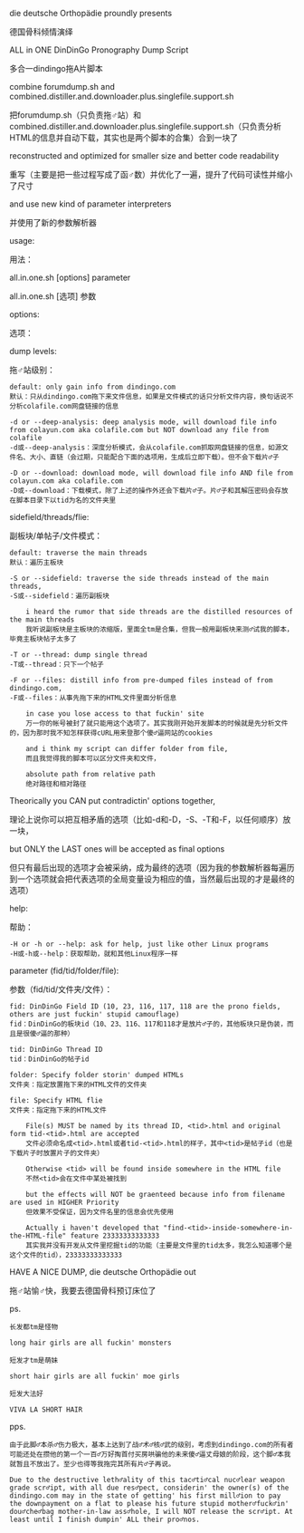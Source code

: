 die deutsche Orthopädie proundly presents

德国骨科倾情演绎


ALL in ONE DinDinGo Pronography Dump Script

多合一dindingo拖A片脚本


combine forumdump.sh and combined.distiller.and.downloader.plus.singlefile.support.sh

把forumdump.sh（只负责拖♂站）和combined.distiller.and.downloader.plus.singlefile.support.sh（只负责分析HTML的信息并自动下载，其实也是两个脚本的合集）合到一块了


reconstructed and optimized for smaller size and better code readability

重写（主要是把一些过程写成了函♂数）并优化了一遍，提升了代码可读性并缩小了尺寸


and use new kind of parameter interpreters

并使用了新的参数解析器


usage: 

用法：


all.in.one.sh [options] parameter

all.in.one.sh [选项] 参数


options:

选项：


dump levels:

拖♂站级别：


	default: only gain info from dindingo.com
	默认：只从dindingo.com拖下来文件信息，如果是文件模式的话只分析文件内容，换句话说不分析colafile.com网盘链接的信息

	-d or --deep-analysis: deep analysis mode, will download file info from colayun.com aka colafile.com but NOT download any file from colafile
	-d或--deep-analysis：深度分析模式，会从colafile.com抓取网盘链接的信息，如源文件名、大小、直链（会过期，只能配合下面的选项用，生成后立即下载）。但不会下载片♂子

	-D or --download: download mode, will download file info AND file from colayun.com aka colafile.com
	-D或--download：下载模式，除了上述的操作外还会下载片♂子。片♂子和其解压密码会存放在脚本目录下以tid为名的文件夹里

sidefield/threads/flie:

副板块/单帖子/文件模式：


	default: traverse the main threads
	默认：遍历主板块

	-S or --sidefield: traverse the side threads instead of the main threads, 
	-S或--sidefield：遍历副板块

		i heard the rumor that side threads are the distilled resources of the main threads
		我听说副板块是主板块的浓缩版，里面全tm是合集，但我一般用副板块来测♂试我的脚本，毕竟主板块帖子太多了

	-T or --thread: dump single thread
	-T或--thread：只下一个帖子

	-F or --files: distill info from pre-dumped files instead of from dindingo.com, 
	-F或--files：从事先拖下来的HTML文件里面分析信息

		in case you lose access to that fuckin' site
		万一你的帐号被封了就只能用这个选项了。其实我刚开始开发脚本的时候就是先分析文件的，因为那时我不知怎样获得cURL用来登那个傻♂逼网站的cookies

		and i think my script can differ folder from file, 
		而且我觉得我的脚本可以区分文件夹和文件，

		absolute path from relative path
		绝对路径和相对路径

Theorically you CAN put contradictin' options together, 

理论上说你可以把互相矛盾的选项（比如-d和-D，-S、-T和-F，以任何顺序）放一块，


but ONLY the LAST ones will be accepted as final options

但只有最后出现的选项才会被采纳，成为最终的选项（因为我的参数解析器每遍历到一个选项就会把代表选项的全局变量设为相应的值，当然最后出现的才是最终的选项）


help:

帮助：


	-H or -h or --help: ask for help, just like other Linux programs
	-H或-h或--help：获取帮助，就和其他Linux程序一样

parameter (fid/tid/folder/file): 

参数（fid/tid/文件夹/文件）：


	fid: DinDinGo Field ID (10, 23, 116, 117, 118 are the prono fields, others are just fuckin' stupid camouflage)
	fid：DinDinGo的板块id（10、23、116、117和118才是放片♂子的，其他板块只是伪装，而且是很傻♂逼的那种）

	tid: DinDinGo Thread ID
	tid：DinDinGo的帖子id

	folder: Specify folder storin' dumped HTMLs
	文件夹：指定放置拖下来的HTML文件的文件夹

	file: Specify HTML flie
	文件夹：指定拖下来的HTML文件

		File(s) MUST be named by its thread ID, <tid>.html and original form tid-<tid>.html are accepted
		文件必须命名成<tid>.html或者tid-<tid>.html的样子，其中<tid>是帖子id（也是下载片子时放置片子的文件夹）

		Otherwise <tid> will be found inside somewhere in the HTML file
		不然<tid>会在文件中某处被找到

		but the effects will NOT be graenteed because info from filename are used in HIGHER Priority
		但效果不受保证，因为文件名里的信息会优先使用

		Actually i haven't developed that "find-<tid>-inside-somewhere-in-the-HTML-file" feature 23333333333333
		其实我并没有开发从文件里挖掘tid的功能（主要是文件里的tid太多，我怎么知道哪个是这个文件的tid），23333333333333

HAVE A NICE DUMP, die deutsche Orthopädie out

拖♂站愉♂快，我要去德国骨科预订床位了


ps. 

	长发都tm是怪物

	long hair girls are all fuckin' monsters

	短发才tm是萌妹

	short hair girls are all fuckin' moe girls

	短发大法好

	VIVA LA SHORT HAIR

pps. 

	由于此脚♂本杀♂伤力极大，基本上达到了战♂术♂核♂武的级别，考虑到dindingo.com的所有者可能还处在攒他的第一个一百♂万好掏首付买房哄骗他的未来傻♂逼丈母娘的阶段，这个脚♂本我就暂且不放出了。至少也得等我拖完其所有片♂子再说。
	
	Due to the destructive leth♂ality of this tac♂ti♂cal nuc♂lear weapon grade scr♂ipt, with all due res♂pect, considerin' the owner(s) of the dindingo.com may in the state of getting' his first mill♂ion to pay the downpayment on a flat to please his future stupid mother♂fuck♂in' dou♂che♂bag mother-in-law ass♂hole, I will NOT release the scr♂ipt. At least until I finish dumpin' ALL their pro♂nos. 
